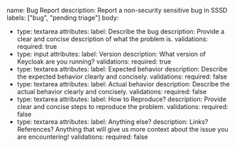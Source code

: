 name: Bug Report
description: Report a non-security sensitive bug in SSSD
labels: ["bug", "pending triage"]
body:
  - type: textarea
    attributes:
      label: Describe the bug
      description: Provide a clear and concise description of what the problem is.
    validations:
      required: true
  - type: input
    attributes:
      label: Version
      description: What version of Keycloak are you running?
    validations:
      required: true
  - type: textarea
    attributes:
      label: Expected behavior
      description: Describe the expected behavior clearly and concisely.
    validations:
      required: false
  - type: textarea
    attributes:
      label: Actual behavior
      description: Describe the actual behavior clearly and concisely.
    validations:
      required: false
  - type: textarea
    attributes:
      label: How to Reproduce?
      description: Provide clear and concise steps to reproduce the problem.
    validations:
      required: false
  - type: textarea
    attributes:
      label: Anything else?
      description: Links? References? Anything that will give us more context about the issue you are encountering!
    validations:
      required: false
